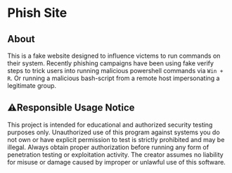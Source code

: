 # Phish Site

## About
This is a fake website designed to influence victems to run commands on their system. Recently phishing campaigns have been using fake verify steps
to trick users into running malicious powershell commands via `Win + R`. Or running a malicious bash-script from a remote host impersonating a legitimate
group.

## ⚠️Responsible Usage Notice
This project is intended for educational and authorized security testing purposes only.
Unauthorized use of this program against systems you do not own or have explicit permission
to test is strictly prohibited and may be illegal. Always obtain proper authorization before
running any form of penetration testing or exploitation activity. The creator assumes no
liability for misuse or damage caused by improper or unlawful use of this software.